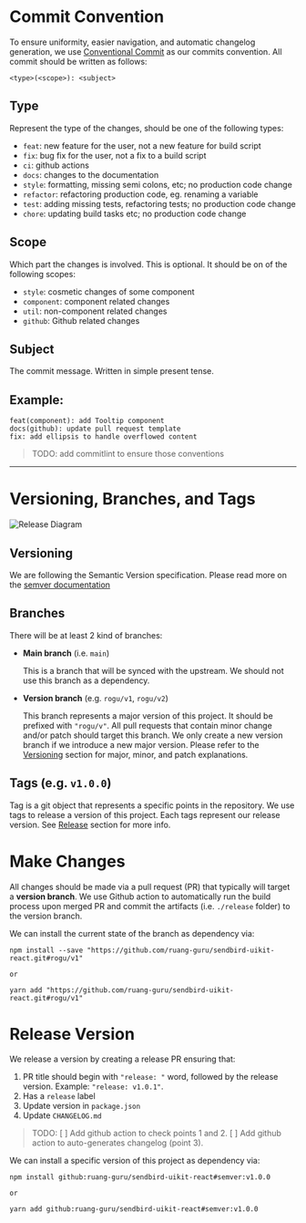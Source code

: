 # Commit Convention

To ensure uniformity, easier navigation, and automatic changelog generation, we use [Conventional Commit](https://www.conventionalcommits.org/en/v1.0.0/) as our commits convention. All commit should be written as follows:

```
<type>(<scope>): <subject>
```

## Type

Represent the type of the changes, should be one of the following types:

- `feat`: new feature for the user, not a new feature for build script
- `fix`: bug fix for the user, not a fix to a build script
- `ci`: github actions
- `docs`: changes to the documentation
- `style`: formatting, missing semi colons, etc; no production code change
- `refactor`: refactoring production code, eg. renaming a variable
- `test`: adding missing tests, refactoring tests; no production code change
- `chore`: updating build tasks etc; no production code change

## Scope

Which part the changes is involved. This is optional. It should be on of the following scopes:

- `style`: cosmetic changes of some component
- `component`: component related changes
- `util`: non-component related changes
- `github`: Github related changes

## Subject

The commit message. Written in simple present tense.

## Example:

```
feat(component): add Tooltip component
docs(github): update pull request template
fix: add ellipsis to handle overflowed content
```

> TODO: add commitlint to ensure those conventions


---


# Versioning, Branches, and Tags

![Release Diagram](https://user-images.githubusercontent.com/24476578/136498688-878e9c18-cbd3-4842-b773-e661124f190f.png)


## Versioning
We are following the Semantic Version specification. Please read more on the [semver documentation](https://semver.org/)

## Branches
There will be at least 2 kind of branches:

- **Main branch** (i.e. `main`)

  This is a branch that will be synced with the upstream. We should not use this branch as a dependency. 

- **Version branch** (e.g. `rogu/v1`, `rogu/v2`)

  This branch represents a major version of this project. It should be prefixed with `"rogu/v"`. All pull requests that contain minor change and/or patch should target this branch. We only create a new version branch if we introduce a new major version. Please refer to the [Versioning](#versioning) section for major, minor, and patch explanations.

## Tags (e.g. `v1.0.0`)

Tag is a git object that represents a specific points in the repository. We use tags to release a version of this project. Each tags represent our release version. See [Release](release-version) section for more info.

# Make Changes

All changes should be made via a pull request (PR) that typically will target a **version branch**. We use Github action to automatically run the build process upon merged PR and commit the artifacts (i.e. `./release` folder) to the version branch.

We can install the current state of the branch as dependency via:
```
npm install --save "https://github.com/ruang-guru/sendbird-uikit-react.git#rogu/v1"

or 

yarn add "https://github.com/ruang-guru/sendbird-uikit-react.git#rogu/v1"
```

# Release Version

We release a version by creating a release PR ensuring that:
1. PR title should begin with `"release: "` word, followed by the release version. Example: `"release: v1.0.1"`.
2. Has a `release` label
3. Update version in `package.json`
4. Update `CHANGELOG.md`

> TODO: [ ] Add github action to check points 1 and 2. [ ] Add github action to auto-generates changelog (point 3).

We can install a specific version of this project as dependency via:
```
npm install github:ruang-guru/sendbird-uikit-react#semver:v1.0.0

or 

yarn add github:ruang-guru/sendbird-uikit-react#semver:v1.0.0
```



